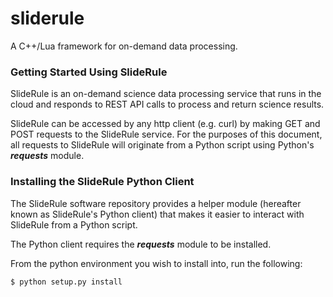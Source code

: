 # sliderule

A C++/Lua framework for on-demand data processing.

### Getting Started Using SlideRule

SlideRule is an on-demand science data processing service that runs in the cloud and responds to REST API calls to process and return science results.

SlideRule can be accessed by any http client (e.g. curl) by making GET and POST requests to the SlideRule service.  For the purposes of this document, all requests to SlideRule will originate from a Python script using Python's ___requests___ module.

### Installing the SlideRule Python Client

The SlideRule software repository provides a helper module (hereafter known as SlideRule's Python client) that makes it easier to interact with SlideRule from a Python script.

The Python client requires the ___requests___ module to be installed.

From the python environment you wish to install into, run the following:
```bash
$ python setup.py install
```